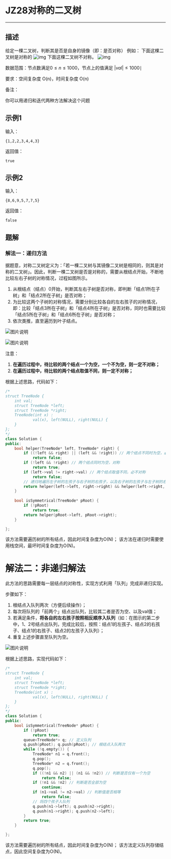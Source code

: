 # JZ28对称的二叉树

---

## 描述

给定一棵二叉树，判断其是否是自身的镜像（即：是否对称）
例如：                 下面这棵二叉树是对称的
![img](https://uploadfiles.nowcoder.com/images/20210926/382300087_1632642756706/A22A794C036C06431E632F9D5E2E298F)
下面这棵二叉树不对称。
![img](https://uploadfiles.nowcoder.com/images/20210926/382300087_1632642770481/3304ABDD147D8E140B2CEF3201BD8372)

数据范围：节点数满足$0 \le n \le 1000$，节点上的值满足 $|val| \le 1000$∣

要求：空间复杂度 O(n)，时间复杂度 O(n)

备注：

你可以用递归和迭代两种方法解决这个问题

## 示例1

输入：

```
{1,2,2,3,4,4,3}
```

返回值：

```
true
```

## 示例2

输入：

```
{8,6,9,5,7,7,5}
```

返回值：

```
false
```







## 题解

### 解法一：递归方法

据题意，对称二叉树定义为：「若一棵二叉树与其镜像二叉树是相同的，则其是对称的二叉树」。因此，判断一棵二叉树是否是对称的，需要从根结点开始，不断地比较左右子树的对称情况，过程如图所示。

1. 从根结点（结点）0开始，判断其左右子树是否对称，即判断「结点1所在子树」和「结点2所在子树」是否对称；
2. 为比较这两个子树的对称情况，需要分别比较各自的左右孩子的对称情况，即：比较「结点3所在子树」和「结点4所在子树」是否对称，同时也需要比较「结点5所在子树」和「结点6所在子树」是否对称；
3. 依次类推，直至遍历到叶子结点。

![图片说明](https://uploadfiles.nowcoder.com/images/20210708/786963925_1625726621798/ADF0C7810F9D8B199F952A0CCF1BC9C8)

![图片说明](https://uploadfiles.nowcoder.com/images/20210708/786963925_1625726630155/35D31D68CD1C2E2095B613D69C6CE877)

注意：

1. **在遍历过程中，待比较的两个结点一个为空，一个不为空，则一定不对称；**
2. **在遍历过程中，待比较的两个结点取值不同，则一定不对称；**

根据上述思路，代码如下：

```cpp
/*
struct TreeNode {
    int val;
    struct TreeNode *left;
    struct TreeNode *right;
    TreeNode(int x) :
            val(x), left(NULL), right(NULL) {
    }
};
*/
class Solution {
public:
    bool helper(TreeNode* left, TreeNode* right) {
        if ((!left && right) || (left && !right)) // 两个结点不同时为空，必不对称
            return false;
        if (!left && !right) // 两个结点同时为空，对称
            return true;
        if (left->val != right->val) // 两个结点取值不同，必不对称
            return false;
        // 递归地遍历左子树的左孩子与右子树的右孩子，以及右子树的左孩子与左子树的右孩子
        return helper(left->left, right->right) && helper(left->right, right->left);
    }
    
    bool isSymmetrical(TreeNode* pRoot) {
        if (!pRoot)
            return true;
        return helper(pRoot->left, pRoot->right);
    }

};
```

该方法需要遍历树的所有结点，因此时间复杂度为O(N)；
该方法在递归时需要使用栈空间，最坏时间复杂度为O(N)。

# 解法二：非递归解法

此方法的思路需要每一层结点的对称性，实现方式利用「队列」完成非递归实现。

步骤如下：

1. 根结点入队列两次（方便后续操作）；
2. 每次将队列的「前两个」结点出队列，比较其二者是否为空、以及val值；
3. 若满足条件，**将各自的左右孩子按照相反顺序入队列**（如：在图示的第二步中，1、2号结点出队列，完成比较后，按照：结点1的左孩子、结点2的右孩子、结点1的右孩子、结点2的左孩子入队列）；
4. 重复上述步骤直至队列为空。

![图片说明](https://uploadfiles.nowcoder.com/images/20210708/786963925_1625726653850/416285D693B1D59713A044E143C95BE2)

根据上述思路，实现代码如下：

```cpp
/*
struct TreeNode {
    int val;
    struct TreeNode *left;
    struct TreeNode *right;
    TreeNode(int x) :
            val(x), left(NULL), right(NULL) {
    }
};
*/
class Solution {
public:
    bool isSymmetrical(TreeNode* pRoot) {
        if (!pRoot)
            return true; 
        queue<TreeNode*> q; // 定义队列
        q.push(pRoot); q.push(pRoot); // 根结点入队两次
        while (!q.empty()) {
            TreeNode* n1 = q.front(); 
            q.pop(); 
            TreeNode* n2 = q.front(); 
            q.pop();
            if ((!n1 && n2) || (n1 && !n2)) // 判断是否仅有一个为空
                return false;
            if (!n1 && !n2) // 判断是否全部为空
                continue;
            if (n1->val != n2->val) // 判断值是否相等
                return false;
            // 将四个孩子入队列
            q.push(n1->left); q.push(n2->right); 
            q.push(n1->right); q.push(n2->left);
        }
        return true;
    }

};
```

该方法需要遍历树的所有结点，因此时间复杂度为O(N)；
该方法定义队列存储结点，因此空间复杂度为O(N)。
